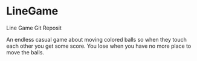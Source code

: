 # LineGame
Line Game Git Reposit

An endless casual game about moving colored balls so when they touch each other you get some score. You lose when you have no more place to move the balls.
